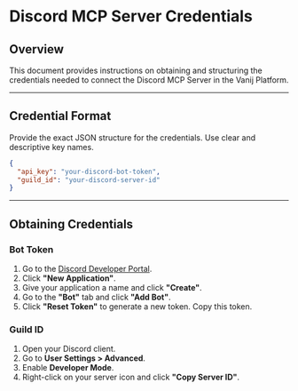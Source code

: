 # Discord MCP Server Credentials

## Overview
This document provides instructions on obtaining and structuring the credentials needed to connect the Discord MCP Server in the Vanij Platform.

---

## Credential Format
Provide the exact JSON structure for the credentials. Use clear and descriptive key names.

```json
{
  "api_key": "your-discord-bot-token",
  "guild_id": "your-discord-server-id"
}
```

---

## Obtaining Credentials
### Bot Token
1.  Go to the [Discord Developer Portal](https://discord.com/developers/applications).
2.  Click **"New Application"**.
3.  Give your application a name and click **"Create"**.
4.  Go to the **"Bot"** tab and click **"Add Bot"**.
5.  Click **"Reset Token"** to generate a new token. Copy this token.

### Guild ID
1.  Open your Discord client.
2.  Go to **User Settings > Advanced**.
3.  Enable **Developer Mode**.
4.  Right-click on your server icon and click **"Copy Server ID"**.
